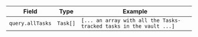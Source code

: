 <!-- placeholder to force blank line before included text -->

| Field | Type | Example |
| ----- | ----- | ----- |
| `query.allTasks` | `Task[]` | `[... an array with all the Tasks-tracked tasks in the vault ...]` |


<!-- placeholder to force blank line after included text -->
